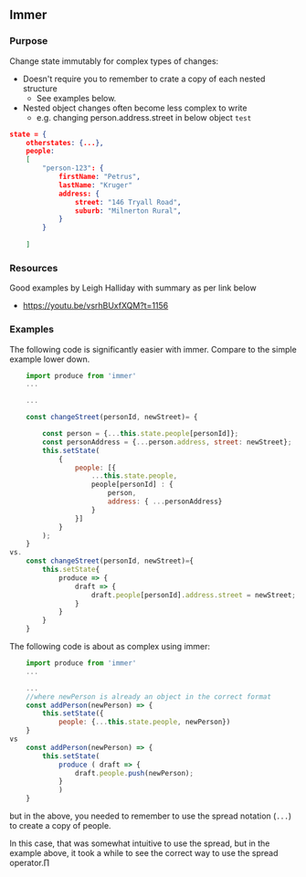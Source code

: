 ## Immer

### Purpose
Change state immutably for complex types of changes:
* Doesn't require you to remember to crate a copy of each nested structure 
  * See examples below.
* Nested object changes often become less complex to write
  * e.g. changing person.address.street in below object `test`

```json
state = {
    otherstates: {...},
    people: 
    [
        "person-123": {
            firstName: "Petrus",
            lastName: "Kruger"
            address: {
                street: "146 Tryall Road",
                suburb: "Milnerton Rural",
            }
        }
    
    ]
```

### Resources

Good examples by Leigh Halliday with summary as per link below
* https://youtu.be/vsrhBUxfXQM?t=1156

### Examples

The following code is significantly easier with immer. Compare to the simple example lower down.
```js
    import produce from 'immer'
    ...

    ...

    const changeStreet(personId, newStreet)= {

        const person = {...this.state.people[personId]};
        const personAddress = {...person.address, street: newStreet};
        this.setState(
            {
                people: [{
                    ...this.state.people, 
                    people[personId] : {
                        person,
                        address: { ...personAddress}
                    }
                }]
            }
        );
    }
vs.
    const changeStreet(personId, newStreet)={
        this.setState{
            produce => {
                draft => {
                    draft.people[personId].address.street = newStreet;
                }
            }
        }
    }
```

The following code is about as complex using immer:
```js
    import produce from 'immer'
    ...

    ...
    //where newPerson is already an object in the correct format
    const addPerson(newPerson) => {
        this.setState({
            people: {...this.state.people, newPerson}) 
    }
vs
    const addPerson(newPerson) => {
        this.setState(
            produce ( draft => {
                draft.people.push(newPerson);
            }
            )
    }
```
but in the above, you needed to remember to use the spread notation (`...`) to create a copy of people.

In this case, that was somewhat intuitive to use the spread, but in the example above, it took a while to see the correct way to use the spread operator.∏